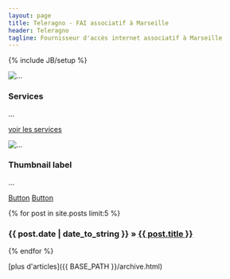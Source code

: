 ```yaml
---
layout: page
title: Teleragno - FAI associatif à Marseille
header: Teleragno
tagline: Fournisseur d'accès internet associatif à Marseille
---
```

{% include JB/setup %}

<div class="row">
  <div class="col-sm-6 col-md-4">
    <div class="thumbnail">
      <img src="http://lorempixel.com/128/128/nature/" alt="...">
      <div class="caption">
        <h3>Services</h3>
        <p>...</p>
        <p><a href="{{ services_path }}" class="btn btn-primary" role="button">voir les services</a> </p>
      </div>
    </div>
  </div>
  <div class="col-sm-6 col-md-4">
    <div class="thumbnail">
      <img src="http://lorempixel.com/g/128/128/nature/" alt="...">
      <div class="caption">
        <h3>Thumbnail label</h3>
        <p>...</p>
        <p><a href="#" class="btn btn-primary" role="button">Button</a> <a href="#" class="btn btn-default" role="button">Button</a></p>
      </div>
    </div>
  </div>
</div>

{% for post in site.posts limit:5 %}
 <h3>{{ post.date | date_to_string }} &raquo; <a href="{{ BASE_PATH }}{{ post.url }}">{{ post.title }}</a></h3>
{% endfor %}

[plus d'articles]({{ BASE_PATH }}/archive.html)

